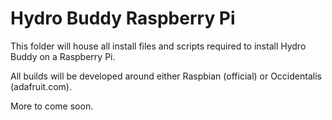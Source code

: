 Hydro Buddy Raspberry Pi
========================

This folder will house all install files and scripts required to install Hydro Buddy on a Raspberry Pi.

All builds will be developed around either Raspbian (official) or Occidentalis (adafruit.com).

More to come soon.